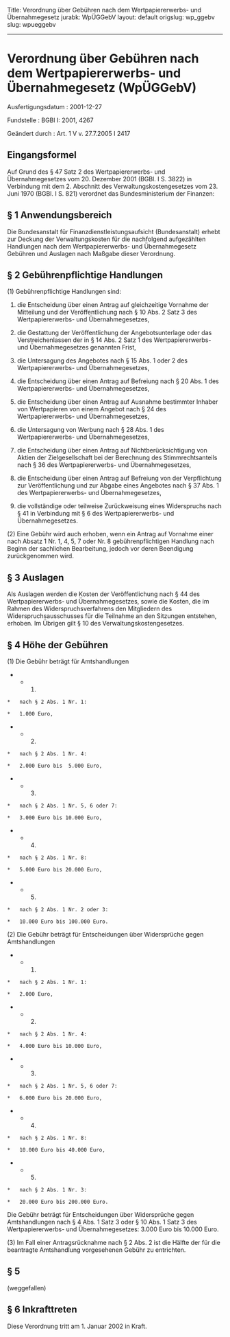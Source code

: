 Title: Verordnung über Gebühren nach dem Wertpapiererwerbs- und Übernahmegesetz
jurabk: WpÜGGebV
layout: default
origslug: wp_ggebv
slug: wpueggebv

---

# Verordnung über Gebühren nach dem Wertpapiererwerbs- und Übernahmegesetz (WpÜGGebV)

Ausfertigungsdatum
:   2001-12-27

Fundstelle
:   BGBl I: 2001, 4267

Geändert durch
:   Art. 1 V v. 27.7.2005 I 2417


## Eingangsformel

Auf Grund des § 47 Satz 2 des Wertpapiererwerbs- und Übernahmegesetzes
vom 20. Dezember 2001 (BGBl. I S. 3822) in Verbindung mit dem 2.
Abschnitt des Verwaltungskostengesetzes vom 23. Juni 1970 (BGBl. I S.
821) verordnet das Bundesministerium der Finanzen:


## § 1 Anwendungsbereich

Die Bundesanstalt für Finanzdienstleistungsaufsicht (Bundesanstalt)
erhebt zur Deckung der Verwaltungskosten für die nachfolgend
aufgezählten Handlungen nach dem Wertpapiererwerbs- und
Übernahmegesetz Gebühren und Auslagen nach Maßgabe dieser Verordnung.


## § 2 Gebührenpflichtige Handlungen

(1) Gebührenpflichtige Handlungen sind:

1.  die Entscheidung über einen Antrag auf gleichzeitige Vornahme der
    Mitteilung und der Veröffentlichung nach § 10 Abs. 2 Satz 3 des
    Wertpapiererwerbs- und Übernahmegesetzes,


2.  die Gestattung der Veröffentlichung der Angebotsunterlage oder das
    Verstreichenlassen der in § 14 Abs. 2 Satz 1 des Wertpapiererwerbs-
    und Übernahmegesetzes genannten Frist,


3.  die Untersagung des Angebotes nach § 15 Abs. 1 oder 2 des
    Wertpapiererwerbs- und Übernahmegesetzes,


4.  die Entscheidung über einen Antrag auf Befreiung nach § 20 Abs. 1 des
    Wertpapiererwerbs- und Übernahmegesetzes,


5.  die Entscheidung über einen Antrag auf Ausnahme bestimmter Inhaber von
    Wertpapieren von einem Angebot nach § 24 des Wertpapiererwerbs- und
    Übernahmegesetzes,


6.  die Untersagung von Werbung nach § 28 Abs. 1 des Wertpapiererwerbs-
    und Übernahmegesetzes,


7.  die Entscheidung über einen Antrag auf Nichtberücksichtigung von
    Aktien der Zielgesellschaft bei der Berechnung des Stimmrechtsanteils
    nach § 36 des Wertpapiererwerbs- und Übernahmegesetzes,


8.  die Entscheidung über einen Antrag auf Befreiung von der Verpflichtung
    zur Veröffentlichung und zur Abgabe eines Angebotes nach § 37 Abs. 1
    des Wertpapiererwerbs- und Übernahmegesetzes,


9.  die vollständige oder teilweise Zurückweisung eines Widerspruchs nach
    § 41 in Verbindung mit § 6 des Wertpapiererwerbs- und
    Übernahmegesetzes.




(2) Eine Gebühr wird auch erhoben, wenn ein Antrag auf Vornahme einer
nach Absatz 1 Nr. 1, 4, 5, 7 oder Nr. 8 gebührenpflichtigen Handlung
nach Beginn der sachlichen Bearbeitung, jedoch vor deren Beendigung
zurückgenommen wird.


## § 3 Auslagen

Als Auslagen werden die Kosten der Veröffentlichung nach § 44 des
Wertpapiererwerbs- und Übernahmegesetzes, sowie die Kosten, die im
Rahmen des Widerspruchsverfahrens den Mitgliedern des
Widerspruchsausschusses für die Teilnahme an den Sitzungen entstehen,
erhoben. Im Übrigen gilt § 10 des Verwaltungskostengesetzes.


## § 4 Höhe der Gebühren

(1) Die Gebühr beträgt für Amtshandlungen

*    *   1.

    *   nach § 2 Abs. 1 Nr. 1:

    *   1.000 Euro,


*    *   2.

    *   nach § 2 Abs. 1 Nr. 4:

    *   2.000 Euro bis  5.000 Euro,


*    *   3.

    *   nach § 2 Abs. 1 Nr. 5, 6 oder 7:

    *   3.000 Euro bis 10.000 Euro,


*    *   4.

    *   nach § 2 Abs. 1 Nr. 8:

    *   5.000 Euro bis 20.000 Euro,


*    *   5.

    *   nach § 2 Abs. 1 Nr. 2 oder 3:

    *   10.000 Euro bis 100.000 Euro.




(2) Die Gebühr beträgt für Entscheidungen über Widersprüche gegen
Amtshandlungen

*    *   1.

    *   nach § 2 Abs. 1 Nr. 1:

    *   2.000 Euro,


*    *   2.

    *   nach § 2 Abs. 1 Nr. 4:

    *   4.000 Euro bis 10.000 Euro,


*    *   3.

    *   nach § 2 Abs. 1 Nr. 5, 6 oder 7:

    *   6.000 Euro bis 20.000 Euro,


*    *   4.

    *   nach § 2 Abs. 1 Nr. 8:

    *   10.000 Euro bis 40.000 Euro,


*    *   5.

    *   nach § 2 Abs. 1 Nr. 3:

    *   20.000 Euro bis 200.000 Euro.



Die Gebühr beträgt für Entscheidungen über Widersprüche gegen
Amtshandlungen nach § 4 Abs. 1 Satz 3 oder § 10 Abs. 1 Satz 3 des
Wertpapiererwerbs- und Übernahmegesetzes: 3.000 Euro bis 10.000 Euro.

(3) Im Fall einer Antragsrücknahme nach § 2 Abs. 2 ist die Hälfte der
für die beantragte Amtshandlung vorgesehenen Gebühr zu entrichten.


## § 5

(weggefallen)


## § 6 Inkrafttreten

Diese Verordnung tritt am 1. Januar 2002 in Kraft.

